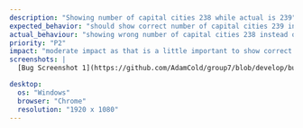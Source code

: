 ```yaml
---
description: "Showing number of capital cities 238 while actual is 239"
expected_behavior: "should show correct number of capital cities 239 instead of wrong number of capital cities 238 "
actual_behaviour: "showing wrong number of capital cities 238 instead of correct number of capital cities 239  "
priority: "P2"
impact: "moderate impact as that is a little important to show correct number of capital cities 239instead of wrong number of capital cities 238 "
screenshots: |
  [Bug Screenshot 1](https://github.com/AdamCold/group7/blob/develop/bug_reports/bugs_image/bug13.png)

desktop:
  os: "Windows"
  browser: "Chrome"
  resolution: "1920 x 1080"
---
```

